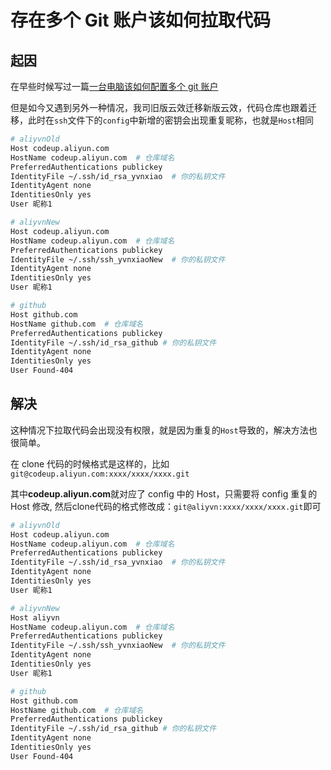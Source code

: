 # 存在多个 Git 账户该如何拉取代码

## 起因

在早些时候写过一篇[一台电脑该如何配置多个 git 账户](https://blog.csdn.net/bl_ack233/article/details/127921476?spm=1001.2014.3001.5502)

但是如今又遇到另外一种情况，我司旧版云效迁移新版云效，代码仓库也跟着迁移，此时在`ssh`文件下的`config`中新增的密钥会出现重复昵称，也就是`Host`相同

```bash
# aliyvnOld
Host codeup.aliyun.com
HostName codeup.aliyun.com  # 仓库域名
PreferredAuthentications publickey
IdentityFile ~/.ssh/id_rsa_yvnxiao  # 你的私钥文件
IdentityAgent none
IdentitiesOnly yes
User 昵称1

# aliyvnNew
Host codeup.aliyun.com
HostName codeup.aliyun.com  # 仓库域名
PreferredAuthentications publickey
IdentityFile ~/.ssh/ssh_yvnxiaoNew  # 你的私钥文件
IdentityAgent none
IdentitiesOnly yes
User 昵称1

# github
Host github.com
HostName github.com  # 仓库域名
PreferredAuthentications publickey
IdentityFile ~/.ssh/id_rsa_github # 你的私钥文件
IdentityAgent none
IdentitiesOnly yes
User Found-404

```

## 解决

这种情况下拉取代码会出现没有权限，就是因为重复的`Host`导致的，解决方法也很简单。

在 clone 代码的时候格式是这样的，比如`git@codeup.aliyun.com:xxxx/xxxx/xxxx.git`

其中**codeup.aliyun.com**就对应了 config 中的 Host，只需要将 config 重复的 Host 修改, 然后clone代码的格式修改成：`git@aliyvn:xxxx/xxxx/xxxx.git`即可

```bash
# aliyvnOld
Host codeup.aliyun.com
HostName codeup.aliyun.com  # 仓库域名
PreferredAuthentications publickey
IdentityFile ~/.ssh/id_rsa_yvnxiao  # 你的私钥文件
IdentityAgent none
IdentitiesOnly yes
User 昵称1

# aliyvnNew
Host aliyvn
HostName codeup.aliyun.com  # 仓库域名
PreferredAuthentications publickey
IdentityFile ~/.ssh/ssh_yvnxiaoNew  # 你的私钥文件
IdentityAgent none
IdentitiesOnly yes
User 昵称1

# github
Host github.com
HostName github.com  # 仓库域名
PreferredAuthentications publickey
IdentityFile ~/.ssh/id_rsa_github # 你的私钥文件
IdentityAgent none
IdentitiesOnly yes
User Found-404

```
